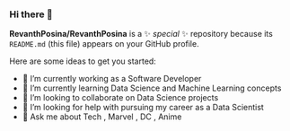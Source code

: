 ### Hi there 👋


**RevanthPosina/RevanthPosina** is a ✨ _special_ ✨ repository because its `README.md` (this file) appears on your GitHub profile.

Here are some ideas to get you started:

- 🔭 I’m currently working as a Software Developer
- 🌱 I’m currently learning Data Science and Machine Learning concepts
- 👯 I’m looking to collaborate on Data Science projects 
- 🤔 I’m looking for help with pursuing my career as a Data Scientist
- 💬 Ask me about Tech , Marvel , DC , Anime

